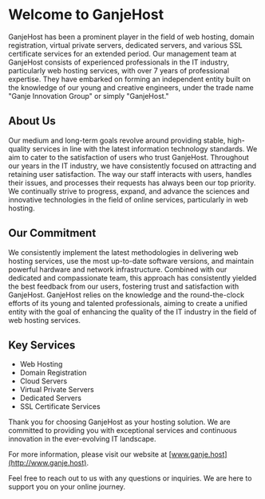 # Welcome to GanjeHost

GanjeHost has been a prominent player in the field of web hosting, domain registration, virtual private servers, dedicated servers, and various SSL certificate services for an extended period. Our management team at GanjeHost consists of experienced professionals in the IT industry, particularly web hosting services, with over 7 years of professional expertise. They have embarked on forming an independent entity built on the knowledge of our young and creative engineers, under the trade name "Ganje Innovation Group" or simply "GanjeHost."

## About Us

Our medium and long-term goals revolve around providing stable, high-quality services in line with the latest information technology standards. We aim to cater to the satisfaction of users who trust GanjeHost. Throughout our years in the IT industry, we have consistently focused on attracting and retaining user satisfaction. The way our staff interacts with users, handles their issues, and processes their requests has always been our top priority. We continually strive to progress, expand, and advance the sciences and innovative technologies in the field of online services, particularly in web hosting.

## Our Commitment

We consistently implement the latest methodologies in delivering web hosting services, use the most up-to-date software versions, and maintain powerful hardware and network infrastructure. Combined with our dedicated and compassionate team, this approach has consistently yielded the best feedback from our users, fostering trust and satisfaction with GanjeHost. GanjeHost relies on the knowledge and the round-the-clock efforts of its young and talented professionals, aiming to create a unified entity with the goal of enhancing the quality of the IT industry in the field of web hosting services.

## Key Services

- Web Hosting
- Domain Registration
- Cloud Servers
- Virtual Private Servers
- Dedicated Servers
- SSL Certificate Services

Thank you for choosing GanjeHost as your hosting solution. We are committed to providing you with exceptional services and continuous innovation in the ever-evolving IT landscape.

For more information, please visit our website at [www.ganje.host](http://www.ganje.host).

Feel free to reach out to us with any questions or inquiries. We are here to support you on your online journey.
